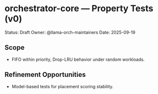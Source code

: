 # orchestrator-core — Property Tests (v0)

Status: Draft
Owner: @llama-orch-maintainers
Date: 2025-09-19

## Scope

- FIFO within priority, Drop-LRU behavior under random workloads.

## Refinement Opportunities

- Model-based tests for placement scoring stability.
